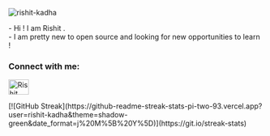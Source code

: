 <p align="left"> <img src="https://komarev.com/ghpvc/?username=rishit-kadha&label=Profile%20views&color=58d68d&style=flat" alt="rishit-kadha" /> </p>
-  Hi ! I am Rishit .<br>
-  I am pretty new to open source and looking for new opportunities to learn !<br>
<h3 align="left">Connect with me:</h3>
<p align="left">
<a href="https://www.linkedin.com/in/rishit-kadha-18958126a/" target="blank"><img align="center" src="https://raw.githubusercontent.com/rahuldkjain/github-profile-readme-generator/master/src/images/icons/Social/linked-in-alt.svg" alt="Rishit Kadha" height="30" width="40" /></a>
</p>
[![GitHub Streak](https://github-readme-streak-stats-pi-two-93.vercel.app?user=rishit-kadha&theme=shadow-green&date_format=j%20M%5B%20Y%5D)](https://git.io/streak-stats)

<!---
rishit-kadha/rishit-kadha is a ✨ special ✨ repository because its `README.md` (this file) appears on your GitHub profile.
You can click the Preview link to take a look at your changes.
--->

